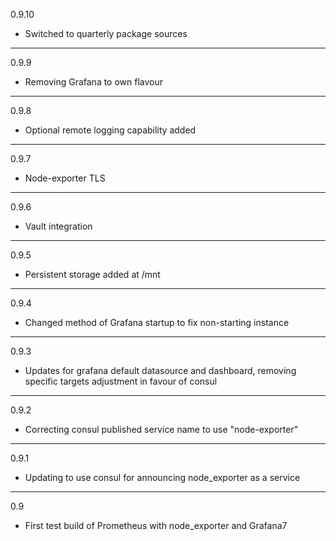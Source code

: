0.9.10

* Switched to quarterly package sources

---

0.9.9

* Removing Grafana to own flavour

---

0.9.8

* Optional remote logging capability added

---

0.9.7

* Node-exporter TLS

---

0.9.6

* Vault integration

---

0.9.5

* Persistent storage added at /mnt

---

0.9.4

* Changed method of Grafana startup to fix non-starting instance

---

0.9.3

* Updates for grafana default datasource and dashboard, removing specific targets adjustment in favour of consul

---

0.9.2

* Correcting consul published service name to use "node-exporter"

---

0.9.1

* Updating to use consul for announcing node_exporter as a service

---

0.9

* First test build of Prometheus with node_exporter and Grafana7

